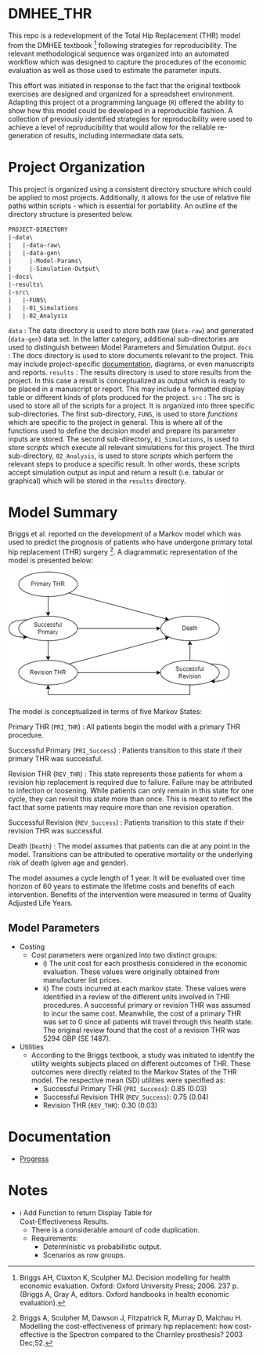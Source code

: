 # DMHEE_THR
This repo is a redevelopment of the Total Hip Replacement (THR) model from the 
DMHEE textbook [^1] following strategies for reproducibility. The relevant 
methodological sequence was organized into an automated workflow which was 
designed to capture the procedures of the economic evaluation as well as those 
used to estimate the parameter inputs. 

This effort was initiated in response to the fact that the original textbook 
exercises are designed and organized for a spreadsheet environment. Adapting 
this project ot a programming language (`R`) offered the ability to show how 
this model could be developed in a reproducible fashion. A collection of 
previously identified strategies for reproducibility were used to achieve a 
level of reproducibility that would allow for the reliable re-generation of 
results, including intermediate data sets. 

# Project Organization
This project is organized using a consistent directory structure which could be 
applied to most projects. Additionally, it allows for the use of relative file 
paths within scripts - which is essential for portability. An outline of the 
directory structure is presented below. 

```
PROJECT-DIRECTORY
|-data\
|   |-data-raw\
|   |-data-gen\
|     |-Model-Params\
|     |-Simulation-Output\
|-docs\
|-results\
|-src\
|   |-FUNS\
|   |-01_Simulations
|   |-02_Analysis
```

`data`
  : The data directory is used to store both raw (`data-raw`) and generated 
  (`data-gen`) data set. In the latter category, additional sub-directories are 
  used to distinguish between Model Parameters and Simulation Output. 
`docs`
  : The docs directory is used to store documents relevant to the project. This 
  may include project-specific [documentation](#documentation), diagrams, or 
  even manuscripts and reports. 
`results`
  : The results directory is used to store results from the project. In this 
  case a result is conceptualized as output which is ready to be placed in a 
  manuscript or report. This may include a formatted display table or different 
  kinds of plots produced for the project. 
`src`
  : The src is used to store all of the scripts for a project. It is organized 
  into three specific sub-directories. The first sub-directory, `FUNS`, is used 
  to store *functions* which are specific to the project in general. This is 
  where all of the functions used to define the decision model and prepare its 
  parameter inputs are stored. The second sub-directory, `01_Simulations`, is 
  used to store *scripts* which execute all relevant simulations for this 
  project. The third sub-directory, `02_Analysis`, is used to store *scripts* 
  which perform the relevant steps to produce a specific result. In other words, 
  these scripts accept simulation output as input and return a result (i.e. 
  tabular or graphical) which will be stored in the `results` directory. 

# Model Summary
Briggs et al. reported on the development of a Markov model which was used to 
predict the prognosis of patients who have undergone primary total hip 
replacement (THR) surgery [^2]. A diagrammatic representation of the model 
is presented below: 

![Structure of THR Markov Model](docs/Diagrams/THR-Model.png)

The model is conceptualized in terms of five Markov States: 

Primary THR (`PRI_THR`)
  : All patients begin the model with a primary THR procedure. 
  
Successful Primary (`PRI_Success`)
  : Patients transition to this state if their primary THR was successful. 
  
Revision THR (`REV_THR`)
  : This state represents those patients for whom a revision hip replacement is 
  required due to failure. Failure may be attributed to infection or loosening. 
  While patients can only remain in this state for one cycle, they can revisit 
  this state more than once. This is meant to reflect the fact that some 
  patients may require more than one revision operation. 
  
Successful Revision (`REV_Success`)
  : Patients transition to this state if their revision THR was successful. 
  
Death (`Death`)
  : The model assumes that patients can die at any point in the model. 
  Transitions can be attributed to operative mortality or the underlying risk of 
  death (given age and gender). 
  
The model assumes a cycle length of 1 year. It will be evaluated over time 
horizon of 60 years to estimate the lifetime costs and benefits of each 
intervention. Benefits of the intervention were measured in terms of Quality 
Adjusted Life Years. 

## Model Parameters

* Costing
  - Cost parameters were organized into two distinct groups: 
    - i) The unit cost for each prosthesis considered in the economic 
    evaluation. These values were originally obtained from manufacturer list 
    prices. 
    - ii) The costs incurred at each markov state. These values were identified 
    in a review of the different units involved in THR procedures. A successful 
    primary or revision THR was assumed to incur the same cost. Meanwhile, the 
    cost of a primary THR was set to 0 since all patients will travel through 
    this health state. The original review found that the cost of a revision 
    THR was 5294 GBP (SE 1487). 
* Utilities
  - According to the Briggs textbook, a study was initiated to identify the 
  utility weights subjects placed on different outcomes of THR. These outcomes 
  were directly related to the Markov States of the THR model. The respective 
  mean (SD) utilities were specified as: 
    - Successful Primary THR (`PRI_Success`): 0.85 (0.03)
    - Successful Revision THR (`REV_Success`): 0.75 (0.04)
    - Revision THR (`REV_THR`): 0.30 (0.03)

# Documentation

* [Progress](docs/01_Progress.md)


# Notes

  * :information_source: Add Function to return Display Table for  
  Cost-Effectiveness Results. 
    - There is a considerable amount of code duplication. 
    - Requirements: 
      - Deterministic vs probabilistic output. 
      - Scenarios as row groups. 
      

[^1]: Briggs AH, Claxton K, Sculpher MJ. Decision modelling for health economic
evaluation. Oxford: Oxford University Press; 2006. 237 p. (Briggs A, Gray A, 
editors. Oxford handbooks in health economic evaluation). 
[^2]: Briggs A, Sculpher M, Dawson J, Fitzpatrick R, Murray D, Malchau H. 
Modelling the cost-effectiveness of primary hip replacement: how cost-effective 
is the Spectron compared to the Charnley prosthesis? 2003 Dec;52. 